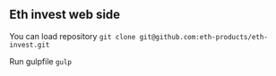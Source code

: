 ## Eth invest web side

You can load repository `git clone git@github.com:eth-products/eth-invest.git`

Run gulpfile `gulp` 